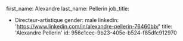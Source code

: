 first_name: Alexandre
last_name: Pellerin
job_title:
  - Directeur-artistique
gender: male
linkedin: 'https://www.linkedin.com/in/alexandre-pellerin-76460bb/'
title: 'Alexandre Pellerin'
id: 956e1cec-9b23-405e-b524-f85dfc912970
